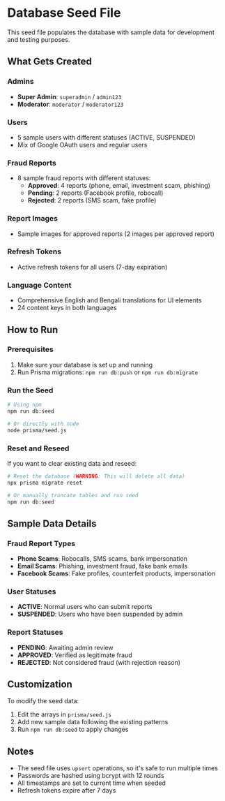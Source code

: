 # Database Seed File

This seed file populates the database with sample data for development and testing purposes.

## What Gets Created

### Admins
- **Super Admin**: `superadmin` / `admin123`
- **Moderator**: `moderator` / `moderator123`

### Users
- 5 sample users with different statuses (ACTIVE, SUSPENDED)
- Mix of Google OAuth users and regular users

### Fraud Reports
- 8 sample fraud reports with different statuses:
  - **Approved**: 4 reports (phone, email, investment scam, phishing)
  - **Pending**: 2 reports (Facebook profile, robocall)
  - **Rejected**: 2 reports (SMS scam, fake profile)

### Report Images
- Sample images for approved reports (2 images per approved report)

### Refresh Tokens
- Active refresh tokens for all users (7-day expiration)

### Language Content
- Comprehensive English and Bengali translations for UI elements
- 24 content keys in both languages

## How to Run

### Prerequisites
1. Make sure your database is set up and running
2. Run Prisma migrations: `npm run db:push` or `npm run db:migrate`

### Run the Seed
```bash
# Using npm
npm run db:seed

# Or directly with node
node prisma/seed.js
```

### Reset and Reseed
If you want to clear existing data and reseed:
```bash
# Reset the database (WARNING: This will delete all data)
npx prisma migrate reset

# Or manually truncate tables and run seed
npm run db:seed
```

## Sample Data Details

### Fraud Report Types
- **Phone Scams**: Robocalls, SMS scams, bank impersonation
- **Email Scams**: Phishing, investment fraud, fake bank emails
- **Facebook Scams**: Fake profiles, counterfeit products, impersonation

### User Statuses
- **ACTIVE**: Normal users who can submit reports
- **SUSPENDED**: Users who have been suspended by admin

### Report Statuses
- **PENDING**: Awaiting admin review
- **APPROVED**: Verified as legitimate fraud
- **REJECTED**: Not considered fraud (with rejection reason)

## Customization

To modify the seed data:
1. Edit the arrays in `prisma/seed.js`
2. Add new sample data following the existing patterns
3. Run `npm run db:seed` to apply changes

## Notes

- The seed file uses `upsert` operations, so it's safe to run multiple times
- Passwords are hashed using bcrypt with 12 rounds
- All timestamps are set to current time when seeded
- Refresh tokens expire after 7 days
